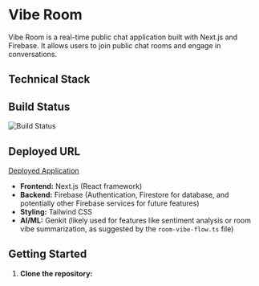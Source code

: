 # Vibe Room

Vibe Room is a real-time public chat application built with Next.js and Firebase. It allows users to join public chat rooms and engage in conversations.

## Technical Stack

## Build Status

![Build Status](link_to_your_ci_badge)

## Deployed URL

[Deployed Application](https://studio--communiverse-y2uv8.us-central1.hosted.app/)

*   **Frontend:** Next.js (React framework)
*   **Backend:** Firebase (Authentication, Firestore for database, and potentially other Firebase services for future features)
*   **Styling:** Tailwind CSS
*   **AI/ML:** Genkit (likely used for features like sentiment analysis or room vibe summarization, as suggested by the `room-vibe-flow.ts` file)

## Getting Started

1.  **Clone the repository:**


